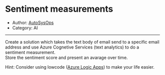 # Sentiment measurements

- Author: [AutoSysOps](https://www.reddit.com/user/AutoSysOps)
- Category: AI

---

Create a solution which takes the text body of email send to a specific email address and use Azure Cognetive Services (text analytics) to do a sentiment measurement.  
Store the sentiment score and present an avarage over time.

Hint: Consider using lowcode ([Azure Logic Apps](https://learn.microsoft.com/en-us/connectors/cognitiveservicestextanalytics/)) to make your life easier.